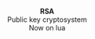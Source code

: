 <p align="center">
  <b font-size=250%>RSA</b><br>
  Public key cryptosystem<br>
  Now on lua<br>
</p>
